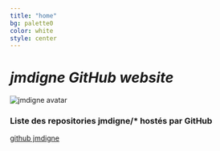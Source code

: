 ```yaml
---
title: "home"
bg: palette0
color: white
style: center
---
```


# *jmdigne GitHub website*


![jmdigne avatar](https://avatars2.githubusercontent.com/u/4402547?v=3&s=466 "jmdigne avatar")


### Liste des repositories jmdigne/* hostés par GitHub
[github jmdigne](https://github.com/jmdigne)
